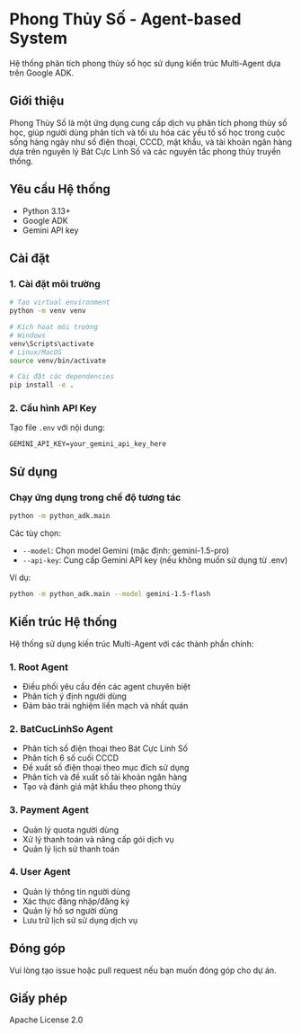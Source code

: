 # Phong Thủy Số - Agent-based System

Hệ thống phân tích phong thủy số học sử dụng kiến trúc Multi-Agent dựa trên Google ADK.

## Giới thiệu

Phong Thủy Số là một ứng dụng cung cấp dịch vụ phân tích phong thủy số học, giúp người dùng phân tích và tối ưu hóa các yếu tố số học trong cuộc sống hàng ngày như số điện thoại, CCCD, mật khẩu, và tài khoản ngân hàng dựa trên nguyên lý Bát Cực Linh Số và các nguyên tắc phong thủy truyền thống.

## Yêu cầu Hệ thống

- Python 3.13+
- Google ADK
- Gemini API key

## Cài đặt

### 1. Cài đặt môi trường

```bash
# Tạo virtual environment
python -m venv venv

# Kích hoạt môi trường
# Windows
venv\Scripts\activate
# Linux/MacOS
source venv/bin/activate

# Cài đặt các dependencies
pip install -e .
```

### 2. Cấu hình API Key

Tạo file `.env` với nội dung:

```
GEMINI_API_KEY=your_gemini_api_key_here
```

## Sử dụng

### Chạy ứng dụng trong chế độ tương tác

```bash
python -m python_adk.main
```

Các tùy chọn:
- `--model`: Chọn model Gemini (mặc định: gemini-1.5-pro)
- `--api-key`: Cung cấp Gemini API key (nếu không muốn sử dụng từ .env)

Ví dụ:
```bash
python -m python_adk.main --model gemini-1.5-flash
```

## Kiến trúc Hệ thống

Hệ thống sử dụng kiến trúc Multi-Agent với các thành phần chính:

### 1. Root Agent
- Điều phối yêu cầu đến các agent chuyên biệt
- Phân tích ý định người dùng
- Đảm bảo trải nghiệm liền mạch và nhất quán

### 2. BatCucLinhSo Agent
- Phân tích số điện thoại theo Bát Cực Linh Số
- Phân tích 6 số cuối CCCD
- Đề xuất số điện thoại theo mục đích sử dụng
- Phân tích và đề xuất số tài khoản ngân hàng
- Tạo và đánh giá mật khẩu theo phong thủy

### 3. Payment Agent
- Quản lý quota người dùng
- Xử lý thanh toán và nâng cấp gói dịch vụ
- Quản lý lịch sử thanh toán

### 4. User Agent
- Quản lý thông tin người dùng
- Xác thực đăng nhập/đăng ký
- Quản lý hồ sơ người dùng
- Lưu trữ lịch sử sử dụng dịch vụ

## Đóng góp

Vui lòng tạo issue hoặc pull request nếu bạn muốn đóng góp cho dự án.

## Giấy phép

Apache License 2.0 